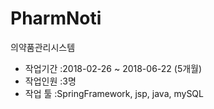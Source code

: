 # PharmNoti
의약품관리시스템
- 작업기간 :2018-02-26 ~ 2018-06-22 (5개월)
- 작업인원 :3명
- 작업 툴 :SpringFramework, jsp, java, mySQL
